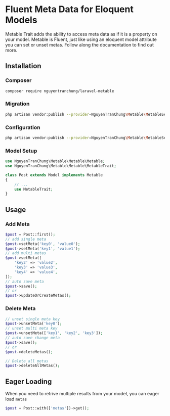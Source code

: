 # Fluent Meta Data for Eloquent Models

Metable Trait adds the ability to access meta data as if it is a property on your model.
Metable is Fluent, just like using an eloquent model attribute you can set or unset metas. Follow along the documentation to find out more.

## Installation

### Composer
```bash
composer require nguyentranchung/laravel-metable
```

### Migration
```bash
php artisan vendor:publish --provider=NguyenTranChung\Metable\MetableServiceProvider --tag=migrations
```

### Configuration
```bash
php artisan vendor:publish --provider=NguyenTranChung\Metable\MetableServiceProvider --tag=config
```

### Model Setup
```php
use NguyenTranChung\Metable\Metable\Metable;
use NguyenTranChung\Metable\Metable\MetableTrait;

class Post extends Model implements Metable
{
    // ...
    use MetableTrait;
}
```

## Usage

### Add Meta
```php
$post = Post::first();
// add single meta
$post->setMeta('key0', 'value0');
$post->setMeta('key1', 'value1');
// add multi metas
$post->setMeta([
    'key2' => 'value2',
    'key3' => 'value3',
    'key4' => 'value4',
]);
// auto save meta
$post->save();
// or
$post->updateOrCreateMetas();
```

### Delete Meta
```php
// unset single meta key
$post->unsetMeta('key0');
// unset multi meta key
$post->unsetMeta(['key1', 'key2', 'key3']);
// auto save change meta
$post->save();
// or
$post->deleteMetas();

// Delete all metas
$post->deleteAllMetas();
```

## Eager Loading

When you need to retrive multiple results from your model, you can eager load `metas`
```php
$post = Post::with(['metas'])->get();
```
